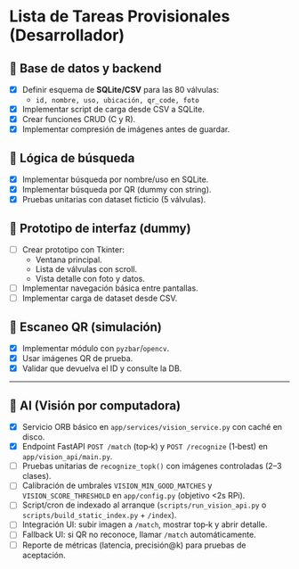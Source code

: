 # Lista de Tareas Provisionales (Desarrollador)

## 🔹 Base de datos y backend
- [X] Definir esquema de **SQLite/CSV** para las 80 válvulas:
  - `id, nombre, uso, ubicación, qr_code, foto`
- [X] Implementar script de carga desde CSV a SQLite.
- [X] Crear funciones CRUD (C y R).
- [X] Implementar compresión de imágenes antes de guardar.

## 🔹 Lógica de búsqueda
- [X] Implementar búsqueda por nombre/uso en SQLite.
- [X] Implementar búsqueda por QR (dummy con string).
- [X] Pruebas unitarias con dataset ficticio (5 válvulas).

## 🔹 Prototipo de interfaz (dummy)
- [ ] Crear prototipo con Tkinter:
  - Ventana principal.
  - Lista de válvulas con scroll.
  - Vista detalle con foto y datos.
- [ ] Implementar navegación básica entre pantallas.
- [ ] Implementar carga de dataset desde CSV.

## 🔹 Escaneo QR (simulación)
- [X] Implementar módulo con `pyzbar`/`opencv`.
- [X] Usar imágenes QR de prueba.
- [X] Validar que devuelva el ID y consulte la DB.

---

## 🔹 AI (Visión por computadora)
- [X] Servicio ORB básico en `app/services/vision_service.py` con caché en disco.
- [X] Endpoint FastAPI `POST /match` (top‑k) y `POST /recognize` (1‑best) en `app/vision_api/main.py`.
- [ ] Pruebas unitarias de `recognize_topk()` con imágenes controladas (2–3 clases).
- [ ] Calibración de umbrales `VISION_MIN_GOOD_MATCHES` y `VISION_SCORE_THRESHOLD` en `app/config.py` (objetivo <2s RPi).
- [ ] Script/cron de indexado al arranque (`scripts/run_vision_api.py` o `scripts/build_static_index.py` + `/index`).
- [ ] Integración UI: subir imagen a `/match`, mostrar top‑k y abrir detalle.
- [ ] Fallback UI: si QR no reconoce, llamar `/match` automáticamente.
- [ ] Reporte de métricas (latencia, precisión@k) para pruebas de aceptación.
